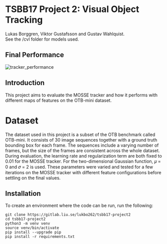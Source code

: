 # TSBB17 Project 2: Visual Object Tracking
Lukas Borggren, Viktor Gustafsson and Gustav Wahlquist.  
See the /cvl folder for models used.

## Final Performance
![tracker_performance](https://user-images.githubusercontent.com/46990011/107772698-dbeade00-6d3c-11eb-897e-bff9c2fa96c2.png)

## Introduction
This project aims to evaluate the MOSSE tracker and how it performs with different maps of features on
the OTB-mini dataset.

# Dataset
The dataset used in this project is a subset of the OTB benchmark called OTB-mini. It consists of 30
image sequences together with a ground truth bounding box for each frame. The sequences include a
varying number of frames, but the size of the frames are consistent across the whole dataset.
During evaluation, the learning rate and regularization term are both fixed to 0.01 for the MOSSE tracker.
For the two-dimensional Gaussian function, 𝜇 = 0 and 𝜎 = 2 is used. These parameters were varied and
tested for a few iterations on the MOSSE tracker with different feature configurations before settling on
the final values.


## Installation
To create an environment where the code can be run, run the following:
```
git clone https://gitlab.liu.se/lukbo262/tsbb17-project2
cd tsbb17-project2
python3 -m venv venv
source venv/bin/activate
pip install --upgrade pip
pip install -r requirements.txt
```
